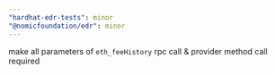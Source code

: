```yaml
---
"hardhat-edr-tests": minor
"@nomicfoundation/edr": minor
---
```


make all parameters of `eth_feeHistory` rpc call & provider method call required
